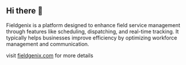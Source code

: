 ## Hi there 👋

Fieldgenix is a platform designed to enhance field service management through
features like scheduling, dispatching, and real-time tracking. It typically
helps businesses improve efficiency by optimizing workforce management and
communication.

visit [fieldgenix.com](https://fieldgenix.com) for more details
